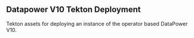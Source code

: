 ## Datapower V10 Tekton Deployment

Tekton assets for deploying an instance of the operator based DataPower V10.
